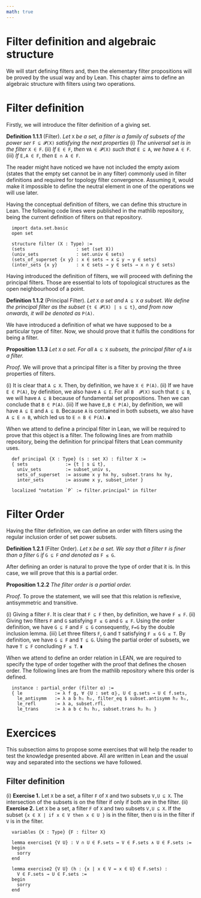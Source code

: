 ```yaml
---
math: true
---
```


# Filter definition and algebraic structure


We will start defining filters and, then the elementary filter propositions will be proved by the usual way and by Lean.
This chapter aims to define an algebraic structure with filters using two operations.

Filter definition
==================
Firstly, we will introduce the filter definition of a giving set.

**Definition 1.1.1** (Filter). *Let* ``X`` *be a set, a filter is a family of subsets of the power ser* ``F ⊆ 𝓟(X)`` *satisfying 
the next properties*
  (i) *The universal set is in the filter* ``X ∈ F``.
  (ii) *If* ``E ∈ F``, *then* ``∀A ∈ 𝓟(X)`` *such that* ``E ⊆ A``, *we have* ``A ∈ F``.
  (iii) *If* ``E,A ∈ F``, *then* ``E ∩ A ∈ F``.
  

The reader might have noticed we have not included the empty axiom (states that the empty set cannot be in any filter) commonly used in filter definitions and required for topology filter convergence. 
Assuming it, would make it impossible to define the neutral element in one of the operations we will use later.

Having the conceptual definition of filters, we can define this structure in Lean. The following code lines were published
in the mathlib repository, being the current definition of filters on that repository.

```lean
  import data.set.basic
  open set
  
  structure filter (X : Type) :=
  (sets                   : set (set X))
  (univ_sets              : set.univ ∈ sets)
  (sets_of_superset {x y} : x ∈ sets → x ⊆ y → y ∈ sets)
  (inter_sets {x y}       : x ∈ sets → y ∈ sets → x ∩ y ∈ sets)
```

Having introduced the definition of filters, we will proceed with defining the principal filters. Those are essential to lots of topological structures as the open neighbourhood of a point.

**Definition 1.1.2** (Principal Filter). *Let* ``X`` *a set and* ``A ⊆ X`` *a subset. We define the principal filter as the subset* ``{t ∈ 𝓟(X) | s ⊆ t}``, *and from now onwards, it will be denoted as* ``P(A)``.

We have introduced a definition of what we have supposed to be a particular type of filter. Now, we should prove that it fulfils the conditions for being a filter.

**Proposition 1.1.3** *Let* ``X`` *a set. For all* ``A ⊆ X`` *subsets, the principal filter of* ``A`` *is a filter.*

*Proof*. We will prove that a principal filter is a filter by proving the three properties of filters.

  (i) It is clear that ``A ⊆ X``. Then, by definition, we have ``X ∈ P(A)``.
  (ii) If we have ``E ∈ P(A)``, by definition, we also have ``A ⊆ E``. For all ``B  𝓟(X)`` such that ``E ⊆ B``, we will have ``A ⊆ B`` because of fundamental set propositions. Then we can conclude that ``B ∈ P(A)``.
  (iii) If we have ``E,B ∈ P(A)``, by definition, we will have ``A ⊆ E`` and ``A ⊆ B``. Because ``A`` is contained in both subsets, we also have ``A ⊆ E ∩ B``, which led us to ``E ∩ B ∈ P(A)``. ``∎`` 

When we attend to define a principal filter in Lean, we will be required to prove that this object is a filter. The following lines are from mathlib repository, being the definition for principal filters that Lean community uses.

```lean  
  def principal {X : Type} (s : set X) : filter X :=
  { sets              := {t | s ⊆ t},
    univ_sets         := subset_univ s,
    sets_of_superset  := assume x y hx hy, subset.trans hx hy,
    inter_sets        := assume x y, subset_inter }
    
  localized "notation `P` := filter.principal" in filter
```

Filter Order
============
Having the filter definition, we can define an order with filters using the regular inclusion order of set power subsets.

**Definition 1.2.1** (Filter Order). *Let* ``X`` *be a set. We say that a filter* ``F`` *is finer than a filter* ``G`` *if* ``G ⊆ F`` *and denoted as* ``F ≤ G``.

After defining an order is natural to prove the type of order that it is. In this case, we will prove that this is a partial order.

**Proposition 1.2.2** *The filter order is a partial order.*

*Proof*. To prove the statement, we will see that this relation is reflexive, antisymmetric and transitive.

  (i) Giving a filter ``F``. It is clear that ``F ⊆ F`` then, by definition, we have ``F ≤ F``.
  (ii) Giving two filters ``F`` and ``G`` satisfying ``F ≤ G`` and ``G ≤ F``. Using the order definition, we have ``G ⊆ F`` and ``F ⊆ G`` consequently, ``F=G`` by the double inclusion lemma.
  (iii) Let three filters ``F``, ``G`` and ``T`` satisfying ``F ≤ G`` ``G ≤ T``. By definition, we have ``G ⊆ F`` and ``T ⊆ G``. Using the partial order of subsets, we have ``T ⊆ F`` concluding ``F ≤ T``. ``∎``

When we attend to define an order relation in LEAN, we are required to specify the type of order together with the proof that defines the chosen order. The following lines are from the mathlib repository where this order is defined.

```lean  
  instance : partial_order (filter α) :=
  { le            := λ f g, ∀ ⦃U : set α⦄, U ∈ g.sets → U ∈ f.sets,
    le_antisymm   := λ a b h₁ h₂, filter_eq $ subset.antisymm h₂ h₁,
    le_refl       := λ a, subset.rfl,
    le_trans      := λ a b c h₁ h₂, subset.trans h₂ h₁ }
```

Exercices
=========
This subsection aims to propose some exercises that will help the reader to test the knowledge presented above. All are written in Lean and the usual way and separated into the sections we have followed.

Filter definition
-----------------
  (i) **Exercise 1.** Let ``X`` be a set, a filter ``F`` of ``X`` and two subsets ``V,U ⊆ X``. The intersection of the subsets is on the filter if only if both are in the filter.
  (ii) **Exercise 2.** Let ``X`` be a set, a filter ``F`` of ``X`` and two subsets ``V,U ⊆ X``. If the subset ``{x ∈ X | if x ∈ V then x ∈ U }`` is in the filter, then ``U`` is in the filter if ``V`` is in the filter.
  
```lean
  variables {X : Type} {F : filter X}
  
  lemma exercise1 {V U} : V ∩ U ∈ F.sets ↔ V ∈ F.sets ∧ U ∈ F.sets :=
  begin
    sorry
  end
  
  lemma exercise2 {V U} (h : {x | x ∈ V ↔ x ∈ U} ∈ F.sets) : 
    V ∈ F.sets → U ∈ F.sets :=
  begin
    sorry
  end
```
